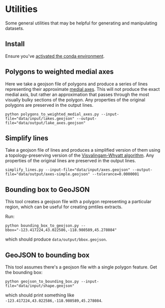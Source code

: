 # Utilities

Some general utilities that may be helpful for generating and manipulating datasets.

## Install

Ensure you've [activated the conda environment](../../README.md#building-datasets).

## Polygons to weighted medial axes

Here we take a geojson file of polygons and produce a series of lines representing their approximate [medial axes](https://en.wikipedia.org/wiki/Medial_axis). This will not produce the exact medial axis, but rather an approximation that passes through the most visually bulky sections of the polygon. Any properties of the original polygons are preserved in the output lines.

```
python polygons_to_weighted_medial_axes.py --input-file="data/input/lakes.geojson" --output-file="data/output/lake_axes.geojson"
```

## Simplify lines

Take a geojson file of lines and produces a simplified version of them using a topology-preserving version of the [Visvalingam-Whyatt algorithm](https://en.wikipedia.org/wiki/Visvalingam%E2%80%93Whyatt_algorithm). Any properties of the original lines are preserved in the output lines.

```
simplify_lines.py --input-file="data/input/axes.geojson" --output-file="data/output/axes-simple.geojson" --tolerance=0.0000001
```

## Bounding box to GeoJSON

This tool creates a geojson file with a polygon representing a particular region, which can be useful for creating pmtiles extracts.

Run:

```
python bounding_box_to_geojson.py --bbox="-123.417224,43.022586,-118.980589,45.278084"
```

which should produce `data/output/bbox.geojson`.

## GeoJSON to bounding box

This tool assumes there's a geojson file with a single polygon feature. Get the bounding box:

```
python geojson_to_bounding_box.py --input-file="data/input/shape.geojson"
```

which should print something like `-123.417224,43.022586,-118.980589,45.278084`.
